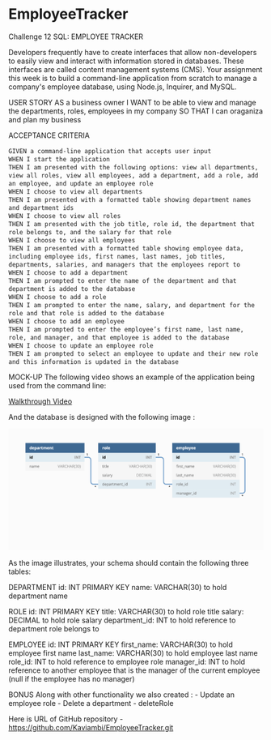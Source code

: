 # EmployeeTracker

Challenge 12 SQL: EMPLOYEE TRACKER 

Developers frequently have to create interfaces that allow non-developers to easily view and interact with information stored in databases. These interfaces are called content management systems (CMS). Your assignment this week is to build a command-line application from scratch to manage a company's employee database, using Node.js, Inquirer, and MySQL.

USER STORY 
    AS a business owner 
    I WANT to be able to view and manage the departments, roles, employees in my company
    SO THAT I can oraganiza and plan my business


ACCEPTANCE CRITERIA

    GIVEN a command-line application that accepts user input
    WHEN I start the application
    THEN I am presented with the following options: view all departments, view all roles, view all employees, add a department, add a role, add an employee, and update an employee role
    WHEN I choose to view all departments
    THEN I am presented with a formatted table showing department names and department ids
    WHEN I choose to view all roles
    THEN I am presented with the job title, role id, the department that role belongs to, and the salary for that role
    WHEN I choose to view all employees
    THEN I am presented with a formatted table showing employee data, including employee ids, first names, last names, job titles, departments, salaries, and managers that the employees report to
    WHEN I choose to add a department
    THEN I am prompted to enter the name of the department and that department is added to the database
    WHEN I choose to add a role
    THEN I am prompted to enter the name, salary, and department for the role and that role is added to the database
    WHEN I choose to add an employee
    THEN I am prompted to enter the employee’s first name, last name, role, and manager, and that employee is added to the database
    WHEN I choose to update an employee role
    THEN I am prompted to select an employee to update and their new role and this information is updated in the database 

MOCK-UP 
    The following video shows an example of the application being used from the command line:

[Walkthrough Video](Assets/Employee_Tracker.mp4)



And the database is designed with the following image :

![Database_flow](Assets/Database_flow.png)

As the image illustrates, your schema should contain the following three tables:

DEPARTMENT
    id: INT PRIMARY KEY
    name: VARCHAR(30) to hold department name

ROLE
    id: INT PRIMARY KEY
    title: VARCHAR(30) to hold role title
    salary: DECIMAL to hold role salary
    department_id: INT to hold reference to department role belongs to

EMPLOYEE
    id: INT PRIMARY KEY
    first_name: VARCHAR(30) to hold employee first name
    last_name: VARCHAR(30) to hold employee last name
    role_id: INT to hold reference to employee role
    manager_id: INT to hold reference to another employee that is the manager of the current employee (null if the employee has no manager)

BONUS 
    Along with other functionality we also created :
    - Update an employee role
    - Delete a department
    - deleteRole


Here is URL of GitHub repository - https://github.com/Kaviambi/EmployeeTracker.git